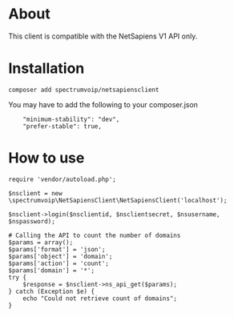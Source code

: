 # About

This client is compatible with the NetSapiens V1 API only.

# Installation

```
composer add spectrumvoip/netsapiensclient
```

You may have to add the following to your composer.json

```
    "minimum-stability": "dev",
    "prefer-stable": true,
```

# How to use

```
require 'vendor/autoload.php';

$nsclient = new \spectrumvoip\NetSapiensClient\NetSapiensClient('localhost');

$nsclient->login($nsclientid, $nsclientsecret, $nsusername, $nspassword);

# Calling the API to count the number of domains
$params = array();
$params['format'] = 'json';
$params['object'] = 'domain';
$params['action'] = 'count';
$params['domain'] = '*';
try {
    $response = $nsclient->ns_api_get($params);
} catch (Exception $e) {
    echo "Could not retrieve count of domains";
}
```
